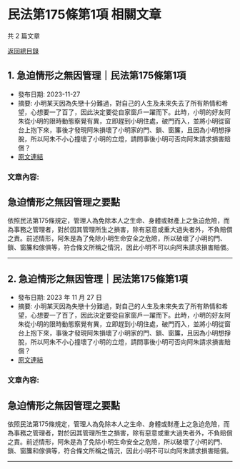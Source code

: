 # 民法第175條第1項 相關文章

共 2 篇文章

[返回總目錄](00_總目錄.md)

## 1. 急迫情形之無因管理｜民法第175條第1項

- 發布日期: 2023-11-27
- 摘要: 小明某天因為失戀十分難過，對自己的人生及未來失去了所有熱情和希望，心想要一了百了，因此決定要從自家窗戶一躍而下。此時，小明的好友阿朱從小明的限時動態察覺有異，立即趕到小明住處，破門而入，並將小明從窗台上抱下來，事後才發現阿朱損壞了小明家的門、鎖、窗簾，且因為小明想掙脫，所以阿朱不小心撞壞了小明的立燈，請問事後小明可否向阿朱請求損害賠償？
- [原文連結](https://www.jasper-realestate.com/%e6%80%a5%e8%bf%ab%e6%83%85%e5%bd%a2%e4%b9%8b%e7%84%a1%e5%9b%a0-%e7%ae%a1%e7%90%86-%e6%b0%91%e6%b3%95%e7%ac%ac175%e6%a2%9d%e7%ac%ac1%e9%a0%85/)

### 文章內容:

## 急迫情形之無因管理之要點

依照民法第175條規定，管理人為免除本人之生命、身體或財產上之急迫危險，而為事務之管理者，對於因其管理所生之損害，除有惡意或重大過失者外，不負賠償之責。前述情形，阿朱是為了免除小明生命安全之危險，所以破壞了小明的門、鎖、窗簾和傢俱等，符合條文所稱之情況，因此小明不可以向阿朱請求損害賠償。

---

## 2. 急迫情形之無因管理｜民法第175條第1項

- 發布日期: 2023 年 11 月 27 日
- 摘要: 小明某天因為失戀十分難過，對自己的人生及未來失去了所有熱情和希望，心想要一了百了，因此決定要從自家窗戶一躍而下。此時，小明的好友阿朱從小明的限時動態察覺有異，立即趕到小明住處，破門而入，並將小明從窗台上抱下來，事後才發現阿朱損壞了小明家的門、鎖、窗簾，且因為小明想掙脫，所以阿朱不小心撞壞了小明的立燈，請問事後小明可否向阿朱請求損害賠償？
- [原文連結](https://www.jasper-realestate.com/%e6%80%a5%e8%bf%ab%e6%83%85%e5%bd%a2%e4%b9%8b%e7%84%a1%e5%9b%a0-%e7%ae%a1%e7%90%86-%e6%b0%91%e6%b3%95%e7%ac%ac175%e6%a2%9d%e7%ac%ac1%e9%a0%85/)

### 文章內容:

## 急迫情形之無因管理之要點

依照民法第175條規定，管理人為免除本人之生命、身體或財產上之急迫危險，而為事務之管理者，對於因其管理所生之損害，除有惡意或重大過失者外，不負賠償之責。前述情形，阿朱是為了免除小明生命安全之危險，所以破壞了小明的門、鎖、窗簾和傢俱等，符合條文所稱之情況，因此小明不可以向阿朱請求損害賠償。

---

